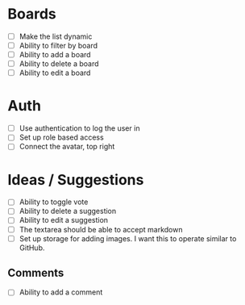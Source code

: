 # Boards
- [ ] Make the list dynamic
- [ ] Ability to filter by board
- [ ] Ability to add a board
- [ ] Ability to delete a board
- [ ] Ability to edit a board

# Auth
- [ ] Use authentication to log the user in
- [ ] Set up role based access
- [ ] Connect the avatar, top right

# Ideas / Suggestions
- [ ] Ability to toggle vote
- [ ] Ability to delete a suggestion
- [ ] Ability to edit a suggestion
- [ ] The textarea should be able to accept markdown
- [ ] Set up storage for adding images. I want this to operate similar to GitHub.

## Comments
- [ ] Ability to add a comment
